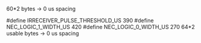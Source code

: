 60*2 bytes -> 0 us spacing


#define IRRECEIVER_PULSE_THRESHOLD_US 390
#define NEC_LOGIC_1_WIDTH_US 420
#define NEC_LOGIC_0_WIDTH_US 270
64*2 usable bytes -> 0 us spacing